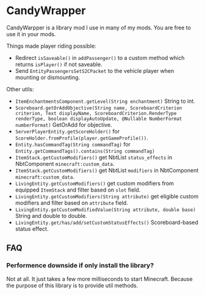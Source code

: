 # CandyWrapper

CandyWarpper is a library mod I use in many of my mods. You are free to use it in your mods.

Things made player riding possible:

- Redirect `isSaveable()` in `addPassenger()` to a custom method which returns `isPlayer()` if not saveable.
- Send `EntityPassengersSetS2CPacket` to the vehicle player when mounting or dismounting.

Other utils:

- `ItemEnchantmentsComponent.getLevel(String enchantment)` String to int.
- `Scoreboard.getOrAddObjective(String name, ScoreboardCriterion criterion, Text displayName, ScoreboardCriterion.RenderType renderType, boolean displayAutoUpdate, @Nullable NumberFormat numberFormat)` GetOrAdd for objective.
- `ServerPlayerEntity.getScoreHolder()` for `ScoreHolder.fromProfile(player.getGameProfile())`.
- `Entity.hasCommandTag(String commandTag)` for `Entity.getCommandTags().contains(String commandTag)`
- `ItemStack.getCustomModifiers()` get NbtList `status_effects` in NbtComponent `minecraft:custom_data`.
- `ItemStack.getCustomModifiers()` get NbtList `modifiers` in NbtComponent `minecraft:custom_data`.
- `LivingEntity.getCustomModifiers()` get custom modifiers from equipped `ItemStack` and filter based on `slot` field.
- `LivingEntity.getCustomModifiers(String attribute)` get eligible custom modifiers and filter based on `attribute` field.
- `LivingEntity.getCustomModifiedValue(String attribute, double base)` String and double to double.
- `LivingEntity.get/has/add/setCustomStatusEffects()` Scoreboard-based status effect.

## FAQ

### Performence downside if only install the library?

Not at all. It just takes a few more milliseconds to start Minecraft. Because the purpose of this library is to provide util methods.
